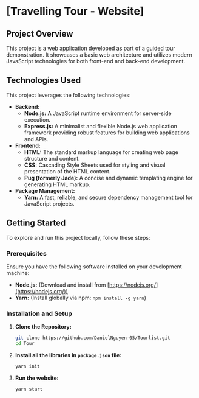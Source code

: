 # [Travelling Tour - Website]

## Project Overview

This project is a web application developed as part of a guided tour demonstration. It showcases a basic web architecture and utilizes modern JavaScript technologies for both front-end and back-end development.

## Technologies Used

This project leverages the following technologies:

- **Backend:**
  - **Node.js:** A JavaScript runtime environment for server-side execution.
  - **Express.js:** A minimalist and flexible Node.js web application framework providing robust features for building web applications and APIs.
- **Frontend:**
  - **HTML:** The standard markup language for creating web page structure and content.
  - **CSS:** Cascading Style Sheets used for styling and visual presentation of the HTML content.
  - **Pug (formerly Jade):** A concise and dynamic templating engine for generating HTML markup.
- **Package Management:**
  - **Yarn:** A fast, reliable, and secure dependency management tool for JavaScript projects.

## Getting Started

To explore and run this project locally, follow these steps:

### Prerequisites

Ensure you have the following software installed on your development machine:

- **Node.js:** (Download and install from [https://nodejs.org/](https://nodejs.org/))
- **Yarn:** (Install globally via npm: `npm install -g yarn`)

### Installation and Setup

1. **Clone the Repository:**
   ```bash
   git clone https://github.com/DanielNguyen-05/Tourlist.git
   cd Tour
   ```
2. **Install all the libraries in `package.json` file:**
   ```bash
   yarn init
   ```
3. **Run the website:**
   ```bash
   yarn start
   ```

